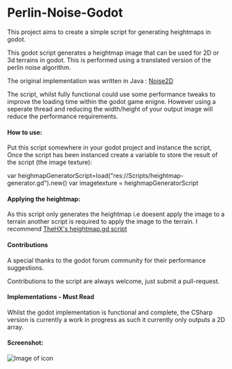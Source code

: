 # Perlin-Noise-Godot
This project aims to create a simple script for generating heightmaps in godot.

This godot script generates a heightmap image that can be used for 2D or 3d terrains in godot. This is performed
using a translated version of the perlin noise algorithm.

The original implementation was written in Java : [Noise2D](https://github.com/Flafla2/Remote2D-Engine/blob/master/Remote2D/src/com/remote/remote2d/engine/logic/Noise2D.java)

The script, whilst fully functional could use some performance tweaks to improve the loading time within the godot game enigne. However using a seperate thread and reducing the width/height of your output image will reduce the performance requirements.

#### How to use:
Put this script somewhere in your godot project and instance the script, Once the script
has been instanced create a variable to store the result of the script (the image texture):

var heighmapGeneratorScript=load("res://Scripts/heightmap-generator.gd").new()
var imagetexture = heighmapGeneratorScript

#### Applying the heightmap:
As this script only generates the heightmap i.e doesent apply the image to a terrain another script
is required to apply the image to the terrain. I recommend [TheHX's heightmap.gd script](https://gist.github.com/TheHX/94a83dea1a0f932d5805)

#### Contributions
A special thanks to the godot forum community for their performance suggestions.

Contributions to the script are always welcome, just submit a pull-request.

#### Implementations - Must Read
Whilst the godot implementation is functional and complete, the CSharp version is currently a work in progress as such
it currently only outputs a 2D array.

#### Screenshot:
![Image of icon](https://github.com/deanhu2/Perlin-Noise-Godot/blob/master/screenshot.png)
